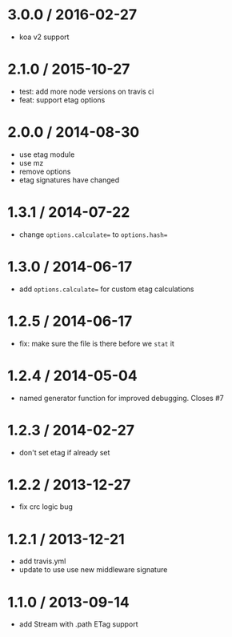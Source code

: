 
3.0.0 / 2016-02-27
==================

 * koa v2 support

2.1.0 / 2015-10-27
==================

 * test: add more node versions on travis ci
 * feat: support etag options

2.0.0 / 2014-08-30
==================

 * use etag module
 * use mz
 * remove options
 * etag signatures have changed

1.3.1 / 2014-07-22
==================

 * change `options.calculate=` to `options.hash=`

1.3.0 / 2014-06-17
==================

 * add `options.calculate=` for custom etag calculations

1.2.5 / 2014-06-17
==================

 * fix: make sure the file is there before we `stat` it

1.2.4 / 2014-05-04
==================

 * named generator function for improved debugging. Closes #7

1.2.3 / 2014-02-27
==================

 * don't set etag if already set

1.2.2 / 2013-12-27
==================

 * fix crc logic bug

1.2.1 / 2013-12-21
==================

 * add travis.yml
 * update to use use new middleware signature

1.1.0 / 2013-09-14
==================

 * add Stream with .path ETag support
